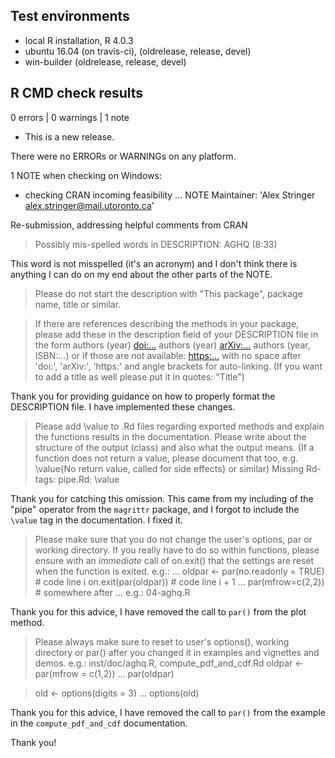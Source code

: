 ## Test environments
* local R installation, R 4.0.3
* ubuntu 16.04 (on travis-ci), (oldrelease, release, devel)
* win-builder (oldrelease, release, devel)

## R CMD check results

0 errors | 0 warnings | 1 note

* This is a new release.

There were no ERRORs or WARNINGs on any platform.

1 NOTE when checking on Windows:

* checking CRAN incoming feasibility ... NOTE
Maintainer: 'Alex Stringer <alex.stringer@mail.utoronto.ca>'

Re-submission, addressing helpful comments from CRAN

> Possibly mis-spelled words in DESCRIPTION:
  AGHQ (8:33)

This word is not misspelled (it's an acronym) and I don't think there is anything
I can do on my end about the other parts of the NOTE.

> Please do not start the description with "This package", package name,
title or similar.

> If there are references describing the methods in your package, please
add these in the description field of your DESCRIPTION file in the form
authors (year) <doi:...>
authors (year) <arXiv:...>
authors (year, ISBN:...)
or if those are not available: <https:...>
with no space after 'doi:', 'arXiv:', 'https:' and angle brackets for
auto-linking.
(If you want to add a title as well please put it in quotes: "Title")

Thank you for providing guidance on how to properly format the DESCRIPTION
file. I have implemented these changes.

> Please add \value to .Rd files regarding exported methods and explain
the functions results in the documentation. Please write about the
structure of the output (class) and also what the output means. (If a
function does not return a value, please document that too, e.g.
\value{No return value, called for side effects} or similar)
Missing Rd-tags:
      pipe.Rd:  \value
      
Thank you for catching this omission. This came from my including of the "pipe"
operator from the `magrittr` package, and I forgot to include the `\value` tag
in the documentation. I fixed it.

> Please make sure that you do not change the user's options, par or
working directory. If you really have to do so within functions, please
ensure with an *immediate* call of on.exit() that the settings are reset
when the function is exited. e.g.:
...
oldpar <- par(no.readonly = TRUE)    # code line i
on.exit(par(oldpar))            # code line i + 1
...
par(mfrow=c(2,2))            # somewhere after
...
e.g.: 04-aghq.R

Thank you for this advice, I have removed the call to `par()` from the plot 
method.

> Please always make sure to reset to user's options(), working directory
or par() after you changed it in examples and vignettes and demos.
e.g.: inst/doc/aghq.R, compute_pdf_and_cdf.Rd
oldpar <- par(mfrow = c(1,2))
...
par(oldpar)

> old <- options(digits = 3)
...
options(old)

Thank you for this advice, I have removed the call to `par()` from the example
in the `compute_pdf_and_cdf` documentation.

Thank you!
